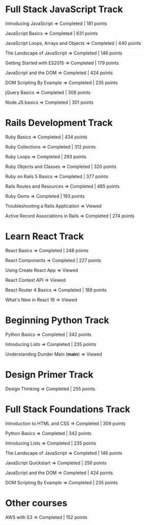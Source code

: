 # Full Stack JavaScript Track

Introducing JavaScript => Completed | 181 points

JavaScript Basics => Completed | 631 points

JavaScript Loops, Arrays and Objects => Completed | 440 points

The Landscape of JavaScript => Completed | 146 points

Getting Started with ES2015 => Completed | 179 points

JavaScript and the DOM => Completed | 424 points

DOM Scripting By Example => Completed | 235 points

jQuery Basics => Completed | 308 points

Node.JS basics => Completed | 301 points

# Rails Development Track

Ruby Basics => Completed | 434 points

Ruby Collections => Completed | 312 points

Ruby Loops => Completed | 293 points

Ruby Objects and Classes => Completed | 320 points

Ruby on Rails 5 Basics => Completed | 377 points                                                                         

Rails Routes and Resources => Completed | 485 points

Ruby Gems => Completed | 193 points

Troubleshooting a Rails Application => Viewed

Active Record Associations in Rails => Completed | 274 points

# Learn React Track

React Basics => Completed | 248 points

React Components => Completed | 227 points

Using Create React App => Viewed

React Context API => Viewed

React Router 4 Basics => Completed | 189 points

What's New in React 16 => Viewed 

# Beginning Python Track 

Python Basics => Completed | 342 points

Introducing Lists => Completed | 235 points

Understanding Dunder Main (__main__) => Viewed

# Design Primer Track

Design Thinking => Completed | 255 points

# Full Stack Foundations Track

Introduction to HTML and CSS => Completed | 309 points

Python Basics => Completed | 342 points

Introducing Lists => Completed | 235 points

The Landscape of JavaScript => Completed | 146 points

JavaScript Quickstart => Completed | 256 points

JavaScript and the DOM => Completed | 424 points

DOM Scripting By Example => Completed | 235 points

# Other courses 

AWS with S3 => Completed | 152 points
